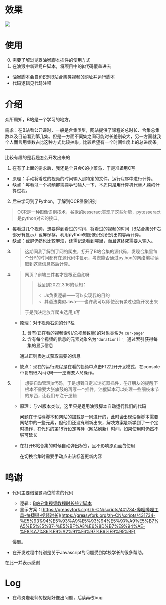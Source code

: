 # 效果
![](https://cdn.jsdelivr.net/gh/zweix123/BilibiliProgressBar/img/ege.png)


# 使用

0. 需要了解浏览器油猴脚本插件的使用方式
1. 在油猴中新建用户脚本，将项目中的js代码覆盖进去

+ 油猴脚本会自动识别B站合集类视频的网址并运行脚本
+ 代码逻辑见代码注释

# 介绍

众所周知，B站是一个学习的地方。

需求：在B站看公开课时，一般是合集类型，网站提供了课程的总时长、合集总集数以及目前看到第几集。但是一方面不同集之间可能时长差别较大，另一方面就我个人而言用集数占比这种方式比较抽象，比较希望有一个时间维度上的总进度条。

-----

比较有趣的是我是怎么开发出来的
1. 在有了上面的需求后，我还是个只会C的小菜鸟，于是准备用C写
  + 原理：手动将看过的视频的时间输入到特定的文件，运行程序中进行计算。
  + 缺点：每看过一个视频都需要手动输入一下，本质只是用计算机代替人脑的计算过程。

2. 后来学习到了Python，了解到OCR图像识别
  >OCR是一种图像识别技术，谷歌的tesseract实现了这些功能，pytesseract是python对它的接口。
  + 每看过几个视频，想要得到看过的时间，将看过的视频的时间（B站合集分P右部分有显示）截屏保存，利用python的图像识别识别出内容再计算。
  + 缺点：截屏仍然也比较麻烦，还需记录看到哪里，而且这终究需要人输入。

3. 
   >这期间我了解到了网络爬虫，打开了B站合集的源代码，发现合集里每个分P的时间都有在源代码中显示，考虑能否通过python的网络编程读取到这些信息然后计算。

4. 
   > 网页？前端三件套才是根正苗红呀
   >
   > > 截至到2022.3.16的认知：
   > >
   > > + Js负责逻辑——可以实现我的目的
   > > + 其语法类似Java——也许我可以即使没有学过也能开发出来
   >
   > 于是我决定放弃爬虫选用js写

   + 原理：对于视频右边的分P栏

     1. 含有(正在看的视频索引/总视频数量)的对象类名为`'cur-page'`
     2. 含有每个视频的信息的元素对象名为`'duration[]'`，通过索引获得每集的显示信息

     通过正则表达式获取需要的信息

   + 缺点：现在的运行流程是在看的视频中点击F12打开开发模式，在console中复制进入js代码——还需要人的操作。

5. 
   > 想要自动管理js代码，于是想到自定义浏览器插件，在好朋友的提醒下根本不需要大张旗鼓的再写一个插件，油猴脚本可以处理一些细枝末节的东西，让我们专注于逻辑
   
   + 原理：与v4版本类似，这里只是运用油猴脚本自动运行我们的代码
   
     问题在于油猴脚本和网站的加载是一同进行的，此时会出现油猴脚本需要网站中的一些元素，但他们还没有刷新出来，解决方案是新学到了一个定时操作，在代码的第18行设定等待（网站刷新）时间，如果使用时仍然不够可延长
   
   + 在打开B站合集的时候自动弹出标签，且不影响原页面的使用
   
     在切换合集时需要手动点击该标签更新内容

# 鸣谢

+ 代码主要借鉴这两位前辈的代码

  + 逻辑：[B站分集视频教程时长统计脚本](https://www.52pojie.cn/thread-1517520-1-1.html)
  + 显示方案：[https://greasyfork.org/zh-CN/scripts/431734-哔哩哔哩工具-快捷键-视频时长](https://greasyfork.org/zh-CN/scripts/431734-%E5%93%94%E5%93%A9%E5%93%94%E5%93%A9%E5%B7%A5%E5%85%B7-%E5%BF%AB%E6%8D%B7%E9%94%AE-%E8%A7%86%E9%A2%91%E6%97%B6%E9%95%BF)

  侵删。

+ 在开发过程中特别是关于Javascript的问题受到学校学长的很多帮助。

在此一并表示感谢

# Log

+ 在蒋炎岩老师的视频好像出问题，后续再改bug